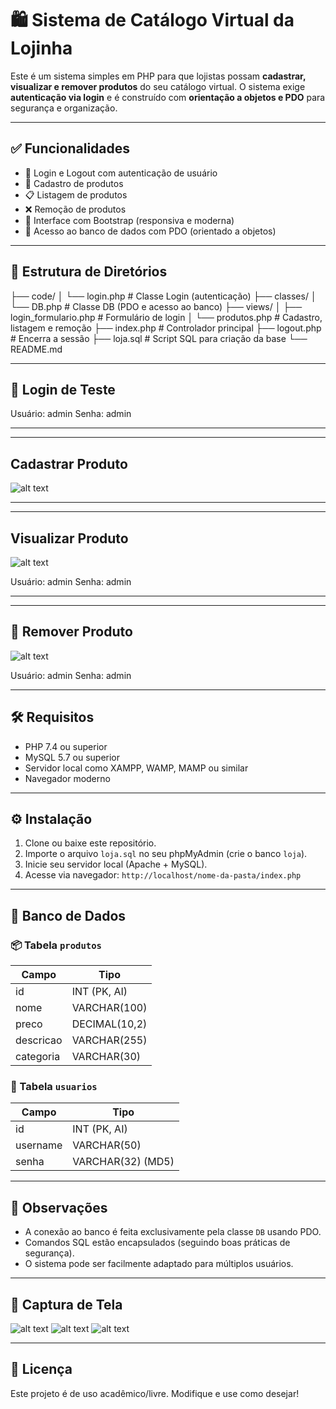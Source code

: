 # 🛍️ Sistema de Catálogo Virtual da Lojinha

Este é um sistema simples em PHP para que lojistas possam **cadastrar, visualizar e remover produtos** do seu catálogo virtual. O sistema exige **autenticação via login** e é construído com **orientação a objetos e PDO** para segurança e organização.

---

## ✅ Funcionalidades

- 🔐 Login e Logout com autenticação de usuário
- 🧾 Cadastro de produtos
- 📋 Listagem de produtos
- ❌ Remoção de produtos
- 🎨 Interface com Bootstrap (responsiva e moderna)
- 💾 Acesso ao banco de dados com PDO (orientado a objetos)

---

## 📁 Estrutura de Diretórios

├── code/
│ └── login.php # Classe Login (autenticação)
├── classes/
│ └── DB.php # Classe DB (PDO e acesso ao banco)
├── views/
│ ├── login_formulario.php # Formulário de login
│ └── produtos.php # Cadastro, listagem e remoção
├── index.php # Controlador principal
├── logout.php # Encerra a sessão
├── loja.sql # Script SQL para criação da base
└── README.md


---

## 🧪 Login de Teste

Usuário: admin
Senha: admin

---

---

##  Cadastrar Produto

![alt text](image-1.png)

---

---

## Visualizar Produto

![alt text](image.png)

Usuário: admin
Senha: admin

---

---

## 🧪 Remover Produto

![alt text](image.png)

Usuário: admin
Senha: admin

---
## 🛠️ Requisitos

- PHP 7.4 ou superior
- MySQL 5.7 ou superior
- Servidor local como XAMPP, WAMP, MAMP ou similar
- Navegador moderno

---

## ⚙️ Instalação

1. Clone ou baixe este repositório.
2. Importe o arquivo `loja.sql` no seu phpMyAdmin (crie o banco `loja`).
3. Inicie seu servidor local (Apache + MySQL).
4. Acesse via navegador: `http://localhost/nome-da-pasta/index.php`

---

## 🧠 Banco de Dados

### 📦 Tabela `produtos`

| Campo      | Tipo              |
|------------|-------------------|
| id         | INT (PK, AI)      |
| nome       | VARCHAR(100)      |
| preco      | DECIMAL(10,2)     |
| descricao  | VARCHAR(255)      |
| categoria  | VARCHAR(30)       |

### 👤 Tabela `usuarios`

| Campo      | Tipo              |
|------------|-------------------|
| id         | INT (PK, AI)      |
| username   | VARCHAR(50)       |
| senha      | VARCHAR(32) (MD5) |

---

## 💬 Observações

- A conexão ao banco é feita exclusivamente pela classe `DB` usando PDO.
- Comandos SQL estão encapsulados (seguindo boas práticas de segurança).
- O sistema pode ser facilmente adaptado para múltiplos usuários.

---

## 📸 Captura de Tela

![alt text](image.png)
![alt text](image-1.png)
![alt text](image.png)

---

## 📄 Licença

Este projeto é de uso acadêmico/livre. Modifique e use como desejar!
